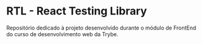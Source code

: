 # RTL - React Testing Library
Repositório dedicado à projeto desenvolvido durante o módulo de FrontEnd do curso de desenvolvimento web da Trybe.
